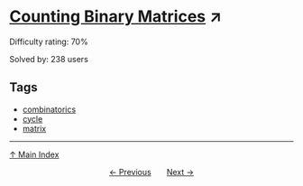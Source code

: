 # [Counting Binary Matrices](https://projecteuler.net/problem=626) ↗️

Difficulty rating: 70%

Solved by: 238 users
## Tags

- [combinatorics](../tags/combinatorics.md)
- [cycle](../tags/cycle.md)
- [matrix](../tags/matrix.md)



---

[↑ Main Index](../README.md)


<div align=center><a href='625.md'>← Previous</a> &nbsp;&nbsp; &nbsp;&nbsp;  <a href='627.md'>Next →</a></div>

